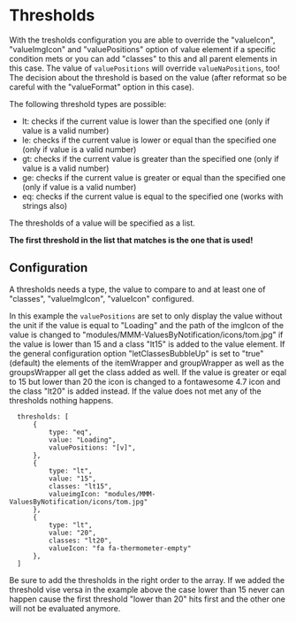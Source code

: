 # Thresholds

With the tresholds configuration you are able to override the "valueIcon", "valueImgIcon" and "valuePositions" option of value element if a specific condition mets or you can add "classes" to this and all parent elements in this case. The value of `valuePositions` will override `valueNaPositions`, too!
The decision about the threshold is based on the value (after reformat so be careful with the "valueFormat" option in this case).

The following threshold types are possible:

* lt: checks if the current value is lower than the specified one (only if value is a valid number)
* le: checks if the current value is lower or equal than the specified one (only if value is a valid number)
* gt: checks if the current value is greater than the specified one (only if value is a valid number)
* ge: checks if the current value is greater or equal than the specified one (only if value is a valid number)
* eq: checks if the current value is equal to the specified one (works with strings also)

The thresholds of a value will be specified as a list.

**The first threshold in the list that matches is the one that is used!**

## Configuration

A thresholds needs a type, the value to compare to and at least one of "classes", "valueImgIcon", "valueIcon" configured.

In this example the `valuePositions` are set to only display the value without the unit if the value is equal to "Loading" and the path of the imgIcon of the value is changed to "modules/MMM-ValuesByNotification/icons/tom.jpg" if the value is lower than 15 and a class "lt15" is added to the value element. If the general configuration option "letClassesBubbleUp" is set to "true" (default) the elements of the itemWrapper and groupWrapper as well as the groupsWrapper all get the class added as well. If the value is greater or eqal to 15 but lower than 20 the icon is changed to a fontawesome 4.7 icon and the class "lt20" is added instead. If the value does not met any of the thresholds nothing happens.

```json5
  thresholds: [
      {
          type: "eq",
          value: "Loading",
          valuePositions: "[v]",
      },
      {
          type: "lt",
          value: "15",
          classes: "lt15",
          valueimgIcon: "modules/MMM-ValuesByNotification/icons/tom.jpg"
      },
      {
          type: "lt",
          value: "20",
          classes: "lt20",
          valueIcon: "fa fa-thermometer-empty"
      },
  ]
```

Be sure to add the thresholds in the right order to the array. If we added the threshold vise versa in the example above the case lower than 15 never can happen cause the first threshold "lower than 20" hits first and the other one will not be evaluated anymore.
